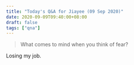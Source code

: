 ```yaml
---
title: "Today's Q&A for Jiayee (09 Sep 2020)"
date: 2020-09-09T09:40:00+08:00
draft: false
tags: ["qna"]
---
```

> What comes to mind when you think of fear?

Losing my job.
